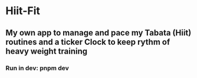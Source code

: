 # Hiit-Fit

## My own app to manage and pace my Tabata (Hiit) routines and a ticker Clock to keep rythm of heavy weight training

### Run in dev: pnpm dev